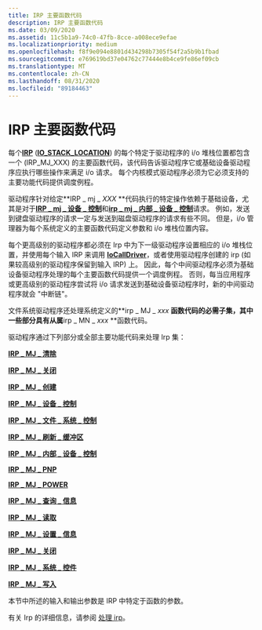 ```yaml
---
title: IRP 主要函数代码
description: IRP 主要函数代码
ms.date: 03/09/2020
ms.assetid: 11c5b1a9-74c0-47fb-8cce-a008ece9efae
ms.localizationpriority: medium
ms.openlocfilehash: f8f9e094e8801d434298b7305f54f2a5b9b1fbad
ms.sourcegitcommit: e769619bd37e04762c77444e8b4ce9fe86ef09cb
ms.translationtype: MT
ms.contentlocale: zh-CN
ms.lasthandoff: 08/31/2020
ms.locfileid: "89184463"
---
```

# <a name="irp-major-function-codes"></a>IRP 主要函数代码


每个[**IRP**](/windows-hardware/drivers/ddi/wdm/ns-wdm-_irp) ([**IO_STACK_LOCATION**](/windows-hardware/drivers/ddi/wdm/ns-wdm-_io_stack_location)) 的每个特定于驱动程序的 i/o 堆栈位置都包含一个 (IRP_MJ_XXX) 的主要函数代码，该代码告诉驱动程序它或基础设备驱动程序应执行哪些操作来满足 i/o 请求。 每个内核模式驱动程序必须为它必须支持的主要功能代码提供调度例程。

驱动程序针对给定**IRP \_ mj \_ <em>XXX</em> **代码执行的特定操作依赖于基础设备，尤其是对于[**IRP \_ mj \_ 设备 \_ 控制**](irp-mj-device-control.md)和[**irp \_ mj \_ 内部 \_ 设备 \_ 控制**](irp-mj-internal-device-control.md)请求。 例如，发送到键盘驱动程序的请求一定与发送到磁盘驱动程序的请求有些不同。 但是，i/o 管理器为每个系统定义的主要函数代码定义参数和 i/o 堆栈位置内容。

每个更高级别的驱动程序都必须在 Irp 中为下一级驱动程序设置相应的 i/o 堆栈位置，并使用每个输入 IRP 来调用 [**IoCallDriver**](/windows-hardware/drivers/ddi/wdm/nf-wdm-iocalldriver)，或者使用驱动程序创建的 irp (如果较高级别的驱动程序保留到输入 IRP) 上。 因此，每个中间驱动程序必须为基础设备驱动程序处理的每个主要函数代码提供一个调度例程。 否则，每当应用程序或更高级别的驱动程序尝试将 i/o 请求发送到基础设备驱动程序时，新的中间驱动程序就会 "中断链"。

文件系统驱动程序还处理系统定义的**irp \_ MJ \_ <em>xxx</em> **函数代码的必需子集，其中一些部分具有从属**irp \_ MN \_ <em>xxx</em> **函数代码。

驱动程序通过下列部分或全部主要功能代码来处理 Irp 集：

[**IRP \_ MJ \_ 清除**](irp-mj-cleanup.md)

[**IRP \_ MJ \_ 关闭**](irp-mj-close.md)

[**IRP \_ MJ \_ 创建**](irp-mj-create.md)

[**IRP \_ MJ \_ 设备 \_ 控制**](irp-mj-device-control.md)

[**IRP \_ MJ \_ 文件 \_ 系统 \_ 控制**](irp-mj-file-system-control.md)

[**IRP \_ MJ \_ 刷新 \_ 缓冲区**](irp-mj-flush-buffers.md)

[**IRP \_ MJ \_ 内部 \_ 设备 \_ 控制**](irp-mj-internal-device-control.md)

[**IRP \_ MJ \_ PNP**](irp-mj-pnp.md)

[**IRP \_ MJ \_ POWER**](irp-mj-power.md)

[**IRP \_ MJ \_ 查询 \_ 信息**](irp-mj-query-information.md)

[**IRP \_ MJ \_ 读取**](irp-mj-read.md)

[**IRP \_ MJ \_ 设置 \_ 信息**](irp-mj-set-information.md)

[**IRP \_ MJ \_ 关闭**](irp-mj-shutdown.md)

[**IRP \_ MJ \_ 系统 \_ 控件**](irp-mj-system-control.md)

[**IRP \_ MJ \_ 写入**](irp-mj-write.md)

本节中所述的输入和输出参数是 IRP 中特定于函数的参数。

有关 Irp 的详细信息，请参阅 [处理 irp](./handling-irps.md)。

 


